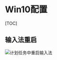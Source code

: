 # Win10配置

[TOC]

## 输入法重启
![计划任务中重启输入法](http://7xnluw.com1.z0.glb.clouddn.com/tools_configuration/input_method.png)
